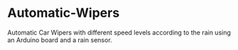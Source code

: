 # Automatic-Wipers
Automatic Car Wipers with different speed levels according to the rain using an Arduino board and a rain sensor.
